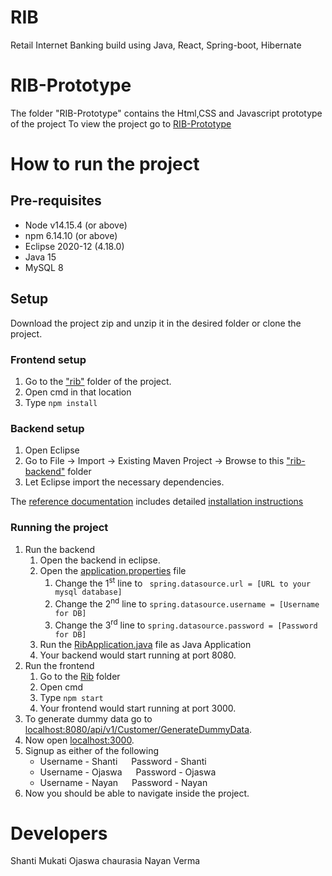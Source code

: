 # RIB
Retail Internet Banking build using Java, React, Spring-boot, Hibernate


# RIB-Prototype
The folder "RIB-Prototype" contains the Html,CSS and Javascript prototype of the project
To view the project go to [RIB-Prototype](https://ojaswa-chaurasia-saggezza.github.io/RIB/RIB-Prototype)

# How to run the project

## Pre-requisites
- Node v14.15.4 (or above)
- npm 6.14.10 (or above)
- Eclipse 2020-12 (4.18.0)
- Java 15
- MySQL 8

## Setup

Download the project zip and unzip it in the desired folder or clone the project.

### Frontend setup

1. Go to the ["rib"](rib) folder of the project.
2. Open cmd in that location
3. Type `npm install`

### Backend setup

1. Open Eclipse
2. Go to File -> Import -> Existing Maven Project -> Browse to this ["rib-backend"](rib-backend) folder
3. Let Eclipse import the necessary dependencies.

The [reference documentation](https://docs.spring.io/spring-boot/docs/current-SNAPSHOT/reference/html/) includes detailed [installation instructions](https://docs.spring.io/spring-boot/docs/current-SNAPSHOT/reference/html/getting-started.html#getting-started-installing-spring-boot)

### Running the project

1. Run the backend
    1. Open the backend in eclipse.
    2. Open the [application.properties](rib-backend/src/main/resources/application.properties) file
        1. Change the 1<sup>st</sup> line to ` spring.datasource.url = [URL to your mysql database]`
        2. Change the 2<sup>nd</sup> line to `spring.datasource.username = [Username for DB]`
        3. Change the 3<sup>rd</sup> line to `spring.datasource.password = [Password for DB]` 
    3. Run the [RibApplication.java](rib-backend/src/main/java/com/rib/rib/RibApplication.java) file as Java Application
    4. Your backend would start running at port 8080.
2. Run the frontend
    1. Go to the [Rib](rib) folder
    2. Open cmd
    3. Type `npm start`
    4. Your frontend would start running at port 3000.
3. To generate dummy data go to [localhost:8080/api/v1/Customer/GenerateDummyData](http://localhost:8080/api/v1/Customer/GenerateDummyData).
4. Now open [localhost:3000](http://localhost:3000).
5. Signup as either of the following 
    - Username - Shanti &emsp; Password - Shanti
    - Username - Ojaswa &emsp; Password - Ojaswa
    - Username - Nayan &emsp; Password - Nayan
6. Now you should be able to navigate inside the project.


# Developers
Shanti Mukati
Ojaswa chaurasia
Nayan Verma

